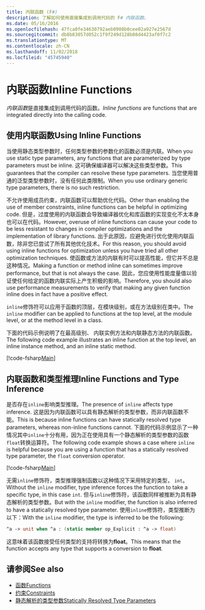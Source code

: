 ```yaml
---
title: 内联函数 (F#)
description: 了解如何使用直接集成到调用代码的 F# 内联函数。
ms.date: 05/16/2016
ms.openlocfilehash: 47fca0fe34630792aeb0908b0cee02a927e2567d
ms.sourcegitcommit: db8b83057d052c1f9f249d128b08d4423af0f7c2
ms.translationtype: MT
ms.contentlocale: zh-CN
ms.lasthandoff: 11/02/2018
ms.locfileid: "45745940"
---
```

# <a name="inline-functions"></a><span data-ttu-id="94dd8-103">内联函数</span><span class="sxs-lookup"><span data-stu-id="94dd8-103">Inline Functions</span></span>

<span data-ttu-id="94dd8-104">*内联函数*是直接集成到调用代码的函数。</span><span class="sxs-lookup"><span data-stu-id="94dd8-104">*Inline functions* are functions that are integrated directly into the calling code.</span></span>

## <a name="using-inline-functions"></a><span data-ttu-id="94dd8-105">使用内联函数</span><span class="sxs-lookup"><span data-stu-id="94dd8-105">Using Inline Functions</span></span>

<span data-ttu-id="94dd8-106">当使用静态类型参数时，任何类型参数的参数化的函数必须是内联。</span><span class="sxs-lookup"><span data-stu-id="94dd8-106">When you use static type parameters, any functions that are parameterized by type parameters must be inline.</span></span> <span data-ttu-id="94dd8-107">这可确保编译器可以解决这些类型参数。</span><span class="sxs-lookup"><span data-stu-id="94dd8-107">This guarantees that the compiler can resolve these type parameters.</span></span> <span data-ttu-id="94dd8-108">当您使用普通的泛型类型参数时，没有任何此类限制。</span><span class="sxs-lookup"><span data-stu-id="94dd8-108">When you use ordinary generic type parameters, there is no such restriction.</span></span>

<span data-ttu-id="94dd8-109">不允许使用成员约束，内联函数可以帮助优化代码。</span><span class="sxs-lookup"><span data-stu-id="94dd8-109">Other than enabling the use of member constraints, inline functions can be helpful in optimizing code.</span></span> <span data-ttu-id="94dd8-110">但是，过度使用的内联函数会导致编译器优化和库函数的实现变化不太本身也可以在代码。</span><span class="sxs-lookup"><span data-stu-id="94dd8-110">However, overuse of inline functions can cause your code to be less resistant to changes in compiler optimizations and the implementation of library functions.</span></span> <span data-ttu-id="94dd8-111">出于此原因，应避免进行优化使用内联函数，除非您已尝试了所有其他优化技术。</span><span class="sxs-lookup"><span data-stu-id="94dd8-111">For this reason, you should avoid using inline functions for optimization unless you have tried all other optimization techniques.</span></span> <span data-ttu-id="94dd8-112">使函数或方法的内联有时可以提高性能，但它并不总是这种情况。</span><span class="sxs-lookup"><span data-stu-id="94dd8-112">Making a function or method inline can sometimes improve performance, but that is not always the case.</span></span> <span data-ttu-id="94dd8-113">因此，您应使用性能度量值以验证使任何给定的函数内联实际上产生积极的影响。</span><span class="sxs-lookup"><span data-stu-id="94dd8-113">Therefore, you should also use performance measurements to verify that making any given function inline does in fact have a positive effect.</span></span>

<span data-ttu-id="94dd8-114">`inline`修饰符可以应用于函数的顶层，在模块级别，或在方法级别在类中。</span><span class="sxs-lookup"><span data-stu-id="94dd8-114">The `inline` modifier can be applied to functions at the top level, at the module level, or at the method level in a class.</span></span>

<span data-ttu-id="94dd8-115">下面的代码示例说明了在最高级别、 内联实例方法和内联静态方法的内联函数。</span><span class="sxs-lookup"><span data-stu-id="94dd8-115">The following code example illustrates an inline function at the top level, an inline instance method, and an inline static method.</span></span>

[!code-fsharp[Main](../../../../samples/snippets/fsharp/lang-ref-3/snippet201.fs)]

## <a name="inline-functions-and-type-inference"></a><span data-ttu-id="94dd8-116">内联函数和类型推理</span><span class="sxs-lookup"><span data-stu-id="94dd8-116">Inline Functions and Type Inference</span></span>

<span data-ttu-id="94dd8-117">是否存在`inline`影响类型推理。</span><span class="sxs-lookup"><span data-stu-id="94dd8-117">The presence of `inline` affects type inference.</span></span> <span data-ttu-id="94dd8-118">这是因为内联函数可以具有静态解析的类型参数，而非内联函数不能。</span><span class="sxs-lookup"><span data-stu-id="94dd8-118">This is because inline functions can have statically resolved type parameters, whereas non-inline functions cannot.</span></span> <span data-ttu-id="94dd8-119">下面的代码示例显示了一种情况其中`inline`十分有用，因为正在使用具有一个静态解析的类型参数的函数`float`转换运算符。</span><span class="sxs-lookup"><span data-stu-id="94dd8-119">The following code example shows a case where `inline` is helpful because you are using a function that has a statically resolved type parameter, the `float` conversion operator.</span></span>

[!code-fsharp[Main](../../../../samples/snippets/fsharp/lang-ref-3/snippet202.fs)]

<span data-ttu-id="94dd8-120">无需`inline`修饰符，类型推理强制函数以这种情况下采用特定的类型， `int`。</span><span class="sxs-lookup"><span data-stu-id="94dd8-120">Without the `inline` modifier, type inference forces the function to take a specific type, in this case `int`.</span></span> <span data-ttu-id="94dd8-121">但与`inline`修饰符，该函数同样被推断为具有静态解析的类型参数。</span><span class="sxs-lookup"><span data-stu-id="94dd8-121">But with the `inline` modifier, the function is also inferred to have a statically resolved type parameter.</span></span> <span data-ttu-id="94dd8-122">使用`inline`修饰符，类型推断为以下：</span><span class="sxs-lookup"><span data-stu-id="94dd8-122">With the `inline` modifier, the type is inferred to be the following:</span></span>

```fsharp
^a -> unit when ^a : (static member op_Explicit : ^a -> float)
```

<span data-ttu-id="94dd8-123">这意味着该函数接受任何类型的支持将转换为**float**。</span><span class="sxs-lookup"><span data-stu-id="94dd8-123">This means that the function accepts any type that supports a conversion to **float**.</span></span>

## <a name="see-also"></a><span data-ttu-id="94dd8-124">请参阅</span><span class="sxs-lookup"><span data-stu-id="94dd8-124">See also</span></span>

- [<span data-ttu-id="94dd8-125">函数</span><span class="sxs-lookup"><span data-stu-id="94dd8-125">Functions</span></span>](index.md)
- [<span data-ttu-id="94dd8-126">约束</span><span class="sxs-lookup"><span data-stu-id="94dd8-126">Constraints</span></span>](../generics/constraints.md)
- [<span data-ttu-id="94dd8-127">静态解析的类型参数</span><span class="sxs-lookup"><span data-stu-id="94dd8-127">Statically Resolved Type Parameters</span></span>](../generics/statically-resolved-type-parameters.md)
